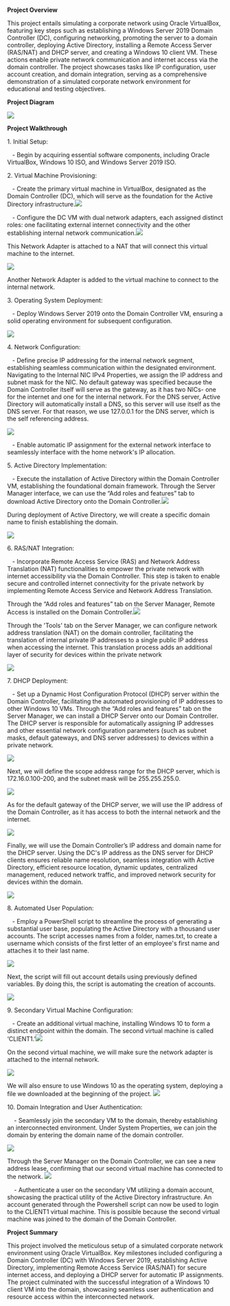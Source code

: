 **Project Overview**

This project entails simulating a corporate network using Oracle VirtualBox, featuring key steps such as establishing a Windows Server 2019 Domain Controller (DC), configuring networking, promoting the server to a domain controller, deploying Active Directory, installing a Remote Access Server (RAS/NAT) and DHCP server, and creating a Windows 10 client VM. These actions enable private network communication and internet access via the domain controller. The project showcases tasks like IP configuration, user account creation, and domain integration, serving as a comprehensive demonstration of a simulated corporate network environment for educational and testing objectives.

**Project Diagram**

![](https://lh5.googleusercontent.com/jBMVmks8G7-NVRjczGn5Xi2JOzWZP47Ox2HjDiyqm2k9nRAEOoR0XRger5_YvBcWwCgfMa8VJp3GfzTjoA7uDm7ib-uqqjFQ5v6HTfOMcYLyL8rxFecNPqAjGnr_v-e58BclaTG-bNK2OerZ88FtoH8)

**Project Walkthrough**

1\. Initial Setup:

   - Begin by acquiring essential software components, including Oracle VirtualBox, Windows 10 ISO, and Windows Server 2019 ISO.

2\. Virtual Machine Provisioning:

   - Create the primary virtual machine in VirtualBox, designated as the Domain Controller (DC), which will serve as the foundation for the Active Directory infrastructure.![](https://lh5.googleusercontent.com/xGXVXzHkRYzEiabvg1-VIY06X5qbSQhC6ltCURbIvOYi_X_YgHdYYByAT2nC2qGrIvpTNRW755x46XYO2mjAq3Cx0Ca7J_JpALXQeJ0CNi76Czya_T98bS287Gd5DnfTJjwn2Q742DuZ_XV5vkYtcLo)

   - Configure the DC VM with dual network adapters, each assigned distinct roles: one facilitating external internet connectivity and the other establishing internal network communication.![](https://lh4.googleusercontent.com/fY5DiMc3dhOrnOHnz5BBrf93NjILFYyk2t87gIjhj4QmZc7yQ1PZ07UQyV-RpKY3OcFf5AGUtA24eycnsOkqroIp88w3KK1yuTBz0gagP87jha_4durIvphDA7wtajdZOAU-Dn-zHPVqALcE5uKL_0E)

This Network Adapter is attached to a NAT that will connect this virtual machine to the internet.

![](https://lh5.googleusercontent.com/NFfQq0oSb0BoboY_yT0WVacZCH9EXDJItGdkW1Go5FHc07TM1FGmsbeTC4NfcXY2RS4o_557_4oed0fNW0zPYPphFhn7Ph_mxmXqBci26vI7Ez8aCVqJe8y_DhB-Jq_3QVWzZiFSNEvShSrzzg5JyKw)

Another Network Adapter is added to the virtual machine to connect to the internal network.

3\. Operating System Deployment:

   - Deploy Windows Server 2019 onto the Domain Controller VM, ensuring a solid operating environment for subsequent configuration.

![](https://lh5.googleusercontent.com/fX_lyjh-2POun_Q6pfRX2tt_yiDzywr0i2-l7M3gruSeYWXOt-V-tJs0RPN_AAR4xiyyH_984yB59xwzTDQNUphevbziUpxiRgN0qBB1s2hIIC0OkCBaS4ROyzhKeiXg_1vSzZtpkPZxCc75gQw_Ees)

4\. Network Configuration:

   - Define precise IP addressing for the internal network segment, establishing seamless communication within the designated environment. Navigating to the Internal NIC IPv4 Properties, we assign the IP address and subnet mask for the NIC. No default gateway was specified because the Domain Controller itself will serve as the gateway, as it has two NICs- one for the internet and one for the internal network. For the DNS server, Active Directory will automatically install a DNS, so this server will use itself as the DNS server. For that reason, we use 127.0.0.1 for the DNS server, which is the self referencing address. 

![](https://lh5.googleusercontent.com/8fp6WZQy_DhmgEwUr4_rvDG2JPdpCqfFOBINCuExhrtm2qB2uNIkxS4i6V-8NKqRLmF6f1XsdWTC1tGjmjQwKnKU2sl7bsEoZJwkomAnjEu70iWwZaTGhN7ZOQ_oi0kD1B9MUbHJt0vIUzBTNY-B-kw)

   - Enable automatic IP assignment for the external network interface to seamlessly interface with the home network's IP allocation.

5\. Active Directory Implementation:

   - Execute the installation of Active Directory within the Domain Controller VM, establishing the foundational domain framework. Through the Server Manager interface, we can use the “Add roles and features” tab to download Active Directory onto the Domain Controller.![](https://lh6.googleusercontent.com/CSxhg0FlHNf8hsXsvZExK7w_suV7EyPcXb3J14fwX2vlmqb1BkWaO2LtJfyQQ8xfSZ_WQmi6GaFgAIYjgLipBGV8riPH4yyKwR6HgQsrdn4j3njeDX0tak5H4-pIM8lU-JCjo0XTgUnmfqsWu9JZTmc)

During deployment of Active Directory, we will create a specific domain name to finish establishing the domain. 

![](https://lh4.googleusercontent.com/951w-PnOUhuz1XHUZ6QwRCSfVZvHIdP6c5KOSExVrvYqxPCmXQS81eiUmHqc1qDzqHuXmBB0Z2ER0sPC-LRBjs--Bj8oX4b4JHS-WD17_VddrUMnxvnFpVYvhK6l9ODfP9KFHV64TUJnQslIRqKTxUk)

6\. RAS/NAT Integration:

   - Incorporate Remote Access Service (RAS) and Network Address Translation (NAT) functionalities to empower the private network with internet accessibility via the Domain Controller. This step is taken to enable secure and controlled internet connectivity for the private network by implementing Remote Access Service and Network Address Translation.

Through the “Add roles and features” tab on the Server Manager, Remote Access is installed on the Domain Controller.![](https://lh3.googleusercontent.com/HIfcAJyMVj7YToqe4xOrNXjy-JWzsGqelBCr_sgR_qMtltWj4AVoQMIgufKVVZOa1Pk6mWDVvSu38opzZtryjoTp5BDFuiQaEUqbxvPAYHhIsfvtmEfJI2IMgp3eSrLTzPtlKoWY1aO1hDENTOZAQ7Y)

Through the 'Tools' tab on the Server Manager, we can configure network address translation (NAT) on the domain controller, facilitating the translation of internal private IP addresses to a single public IP address when accessing the internet. This translation process adds an additional layer of security for devices within the private network

![](https://lh4.googleusercontent.com/YDMA9LuDxJu9jNn8ii40KyQKERpvqE4m-FzP86JuEjGQgyoCY_-nczVPC8FzBcuzsiiP3Xl7G_wHImOohdJo2FuL6JVj37Y_LAfkqwygbpciySRAfM7QytDkn_HxfipLoQgzfb3GWfigfP-wB79LwXE)

7\. DHCP Deployment:

   - Set up a Dynamic Host Configuration Protocol (DHCP) server within the Domain Controller, facilitating the automated provisioning of IP addresses to other Windows 10 VMs. Through the “Add roles and features” tab on the Server Manager, we can install a DHCP Server onto our Domain Controller. The DHCP server is responsible for automatically assigning IP addresses and other essential network configuration parameters (such as subnet masks, default gateways, and DNS server addresses) to devices within a private network.

![](https://lh5.googleusercontent.com/bQfhHI_87tlypWp51dyDEKKNl6BvB_LlPFd5zd-lZ7aum61fkDyh6DFNjUDtIMbI1RYsTRWmyAxIBR9zr808M4dJL5emUSxXatqdXHy_1bgr3E3qxfNrEsQsl35Pvgf3UP1SB8PfJUjGdf8qq7VnNmg)

Next, we will define the scope address range for the DHCP server, which is 172.16.0.100-200, and the subnet mask will be 255.255.255.0. 

![](https://lh6.googleusercontent.com/kxSK9eIijIlZcpkZmDizh62cR8zYNE-ibA7bfEqPPbbctYGmWueei9gPuqkIlHyU734H5IsRDe1J4DuD4XZm7TasjA10hPnzmmOLbD3QoKzWYEGUE7fRAvilFBAA8S3CvssFSjMcolw4F0mMQXyBhB8)

As for the default gateway of the DHCP server, we will use the IP address of the Domain Controller, as it has access to both the internal network and the internet. 

![](https://lh6.googleusercontent.com/sj4_XJBWwqeSzRpZou905R8p2ubeumJJNDlxk3dPRY5GlgZUApSh4u8rmrR2vkveC0pRsGVWZ8BgbTjwVwlBb_v7VYoFjGFbra1Q8-YF7QTCwMePSvPg8708pUWpd2Epi5vBnKGearl0EPRYKKyza5M)

Finally, we will use the Domain Controller’s IP address and domain name for the DHCP server. Using the DC's IP address as the DNS server for DHCP clients ensures reliable name resolution, seamless integration with Active Directory, efficient resource location, dynamic updates, centralized management, reduced network traffic, and improved network security for devices within the domain.

![](https://lh3.googleusercontent.com/Ak4gSIKhI05tTXidVrqx6qDUvU76kZSeCrKCqLuIIkiFUBp8LfrxEXHY6eNr3SEkSyN-hP6lelDpR5Pboxi2SBgaEbQMgnqqRgIyWqxdbGbdnHT8r1mMN77oXZhURMGXYAnKGkBYFCZZALWvWrb2Z2M)

8\. Automated User Population:

   - Employ a PowerShell script to streamline the process of generating a substantial user base, populating the Active Directory with a thousand user accounts. The script accesses names from a folder, names.txt, to create a username which consists of the first letter of an employee's first name and attaches it to their last name. 

![](https://lh6.googleusercontent.com/O3IfCTw15IEMNoPnSx4I7GSczdr6-TtMTicK-oq3aYClTvySMz8wToQqKyVke8p-6vWb-GnkLcCRLy4qYOBJPbD7iJeVyHsGW9BubGns5Ae9BCLsyho90bB5PZhhh_hKaTDslhNmIJDvSg2WcdupsAs)

Next, the script will fill out account details using previously defined variables. By doing this, the script is automating the creation of accounts. 

![](https://lh4.googleusercontent.com/nBkBkijsDkDH6Pc7CESqa_hDNCgx3rHYj7XhExbtMT9qKGnlrCogCVnjMxqYio-CleNvLJ0lZxFUjJo5W6uImef2BWHC33Oo-s9PxK-rjYIiUPSik3QK1yoNnMOXgDq-BC6VSMlBjnmLACL1FvzY7IA)

9\. Secondary Virtual Machine Configuration:

   - Create an additional virtual machine, installing Windows 10 to form a distinct endpoint within the domain. The second virtual machine is called ‘CLIENT1.’![](https://lh5.googleusercontent.com/JP6ArOZ4vcw4RLGI7gC7Rls45ZF4hmb2le5A8pRFl18EcaOwBSWI4Lh1wU7GAT4Hxu9D5JhFduvSMyn1dNj9TAyl_hR0rwedmTLyC2-f1VNADx2Np_NcbUhmAzzsmeU4_XaaXUepeVkRoXviNm30fsg)

On the second virtual machine, we will make sure the network adapter is attached to the internal network.  

![](https://lh3.googleusercontent.com/pnwiCYH86GlLqOSR6vViGXRVxYYeUeYkQOg3vjTF8Csn3VEhCASAcXpd0pSfEDv7PNfbBF7c8Y89GbRG_FZRoJefhkFUyUi105wbPWvgexxBOH76aVPVFer1tjGoSisfEG3D2-41kzFoDcybnmAPVIc)

We will also ensure to use Windows 10 as the operating system, deploying a file we downloaded at the beginning of the project. ![](https://lh3.googleusercontent.com/2ocVrY6u5m5hLaZznoLUwv0S8Ug9Z0xTuLOkU7veuPdo42uAs32GhP1ZWEFqJKaetMZfmjWPWmieW6Vm5goN-GoW8w2g2hb_h-8YDYh6eb1uRaHKieLOwbxi5tGaF-G6DjFwyYTYXkGesTXTy-PEO2E)

10\. Domain Integration and User Authentication:

    - Seamlessly join the secondary VM to the domain, thereby establishing an interconnected environment. Under System Properties, we can join the domain by entering the domain name of the domain controller. 

![](https://lh5.googleusercontent.com/n1mU3uo-8Bt-P38837WSTiChRou5RgIOMplqCyXDs3_J7B_imF939W9rtd0KPweif8jzgQzK9HG2lceLgQKNIn-4z1nAP8GV56BtzjuaylN7_qW8vJBKP34tmooXhK2k1H5ATkNCz4IDGP1g3GjBHzc)

Through the Server Manager on the Domain Controller, we can see a new address lease, confirming that our second virtual machine has connected to the network. ![](https://lh3.googleusercontent.com/guk5jFHhuE13nBByf2A8Am6BissUaA6SuhW5KUTlmZ2f-8BNSHiExwUiCuy3YB07G2P564AT8IkMEVzfXxaQDkLMDRqnzbcuxgW7_V5aya6pxWA5sAHpcukx6skVcO-ETlz6id_EWtGeepwh0lPlOfk)

    - Authenticate a user on the secondary VM utilizing a domain account, showcasing the practical utility of the Active Directory infrastructure. An account generated through the Powershell script can now be used to login to the CLIENT1 virtual machine. This is possible because the second virtual machine was joined to the domain of the Domain Controller. 

**Project Summary**

This project involved the meticulous setup of a simulated corporate network environment using Oracle VirtualBox. Key milestones included configuring a Domain Controller (DC) with Windows Server 2019, establishing Active Directory, implementing Remote Access Service (RAS/NAT) for secure internet access, and deploying a DHCP server for automatic IP assignments. The project culminated with the successful integration of a Windows 10 client VM into the domain, showcasing seamless user authentication and resource access within the interconnected network.
